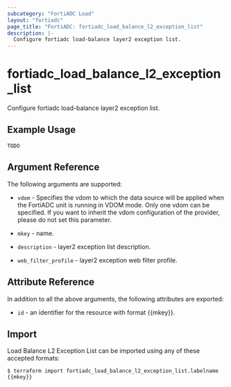 ```yaml
---
subcategory: "FortiADC Load"
layout: "fortiadc"
page_title: "FortiADC: fortiadc_load_balance_l2_exception_list"
description: |-
  Configure fortiadc load-balance layer2 exception list.
---
```


# fortiadc_load_balance_l2_exception_list
Configure fortiadc load-balance layer2 exception list.

## Example Usage
```hcl
TODO
```

## Argument Reference

The following arguments are supported:

* `vdom` - Specifies the vdom to which the data source will be applied when the FortiADC unit is running in VDOM mode. Only one vdom can be specified. If you want to inherit the vdom configuration of the provider, please do not set this parameter.
* `mkey` - name.
* `description` - layer2 exception list description. 


* `web_filter_profile` - layer2 exception web filter profile. 

## Attribute Reference

In addition to all the above arguments, the following attributes are exported:
* `id` - an identifier for the resource with format {{mkey}}.

## Import
 Load Balance L2 Exception List can be imported using any of these accepted formats:
```
$ terraform import fortiadc_load_balance_l2_exception_list.labelname {{mkey}}
```
